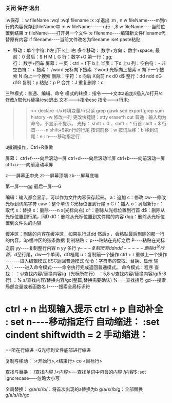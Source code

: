 ### 关闭 保存  退出
:w保存  ：w fileName    :wq!    :wq! filename  :x
:q!退出
:m , n w fileName----m到n行的内容保存到fileName中
:n w fileName------n行
:.,$ w fileName----当前位置到结束
:r fileName----打开另一个文件
:e filename----编辑新文件filename代替原有内容
:f  filename----当前文件改名为filename
:set paste粘贴


+ 移动：单个字符:  h左  j下  k上  l右     多个移动： 数字+方向；   数字+space; 
最前：0     最后：$
H    M    L   G
行：数字+G
第一行：gg;   
行： 数字+回车
屏幕：一页：ctrl + f下   b上       半页：下d    上u     列：空白符：-     非空白符： +
搜索：
/word   光标向下搜索
？word  光标向上搜索
n  向下一个搜索
N  向上一个搜索
删除：字符：x  向后   X向前   nx    d0  d$
     整行：dd   ndd   dG   d1G
复制：y
粘贴：p  P
合并：J
重复删除：c



三种模式：普通、编辑、命令
模式的转换：指令--->文本a追加/i插入/o打开/c修改/r取代/s替换/esc退出
文本--->指令esc
指令--->行末:



>><<
declare -i/x环境变量/-r只读
grep
gawk
sed
export|grep sum
history -w
修改一列
更改快捷键：stty erase^h
cut
普通：输入均为命令，不显示不提示。
光标：
shift + 0 、shift + ^ 行首
shift + $  行首-----n  shift+$第n行的行尾
按词前移：w
按词后移：b
移到词尾：e
: n----移动指定行

u撤销操作，Ctrl+R重做

屏幕：
ctrl+f----向后滚动一屏
ctrl+d----向后滚动半屏
ctrl+b----向前滚动一屏
ctrl+u----向前滚动半屏

z----屏幕正中央
zt---屏幕顶端
zb---屏幕底端

第一屏----gg
最后一屏---G

编辑：输入都会显示，可以作为文件内容保存起来。
a：追加
c：修改  cw---修改光标到词尾字符  caw：整个单词  C光标位置到行尾  n C
i：插入
o：另起新行
r：取代
s：替换
x：删除----n  x(光标向右)
d^：删除从光标位置到行首
d$：删除从光标位置到行尾，同D
dG：删除从光标位置到文件尾的内容
dgg：删除从光标位置到文件头的内容

缓冲区：删除的内容在缓冲区，如果执行过dd  然后p ，会粘贴最后删除的那一行的内容，3p缓冲区的张条数据
复制粘贴：
p---粘贴在光标之后   P----粘贴在光标之前
yy----复制整行内容   n yy 多行
y$---复制所有
dd     n dd-----删除
d^至行首，d$至行尾，dw一个单词，dG档尾
u：复制前一个操作   ctrl + r  重做上一个操作
-------进入编辑模式
ESC返回普通模式
命令：字符串的查找、替换、显示
输入：-----进入命令模式-----命令执行完成返回普通模式。
命令模式：程序
查找：
：s/查找内容/替换内容/g（光标所在行）
：5,8 s/查找内容/替换内容/g(5-8行)
：%  s/查找内容/替换内容/gc(整篇,替换需要确认)
%----查找括号
gd---搜索局部变量或者函数名
I-----搜索全局标识符


ctrl + n 出现输入提示
ctrl + p 自动补全
: set n----移动指定行
自动缩进：
:set cindent shiftwidth = 2
手动缩进：
=
==所在行缩进
=G光标到文件底部进行缩进

复制与移动：
:<开始行>,<结束行> co <目标行>

查找与替换：
/查找内容
/\<内容\>---查找单词中包含的内容
/内容$
:set ignorecase----忽略大小写

全局替换：
g/a/s//b/：将首次出现的a替换为b
g/a/s//b/g：全部替换
g/a/s//b/gc
